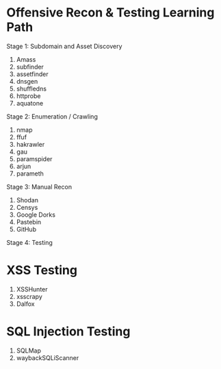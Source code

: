 # Offensive Recon & Testing Learning Path

 Stage 1: Subdomain and Asset Discovery

1. Amass
2. subfinder
3. assetfinder
4. dnsgen
5. shuffledns
6. httprobe
7. aquatone

 Stage 2: Enumeration / Crawling

1. nmap
2. ffuf
3. hakrawler
4. gau
5. paramspider
6. arjun
7. parameth

 Stage 3: Manual Recon

1. Shodan
2. Censys
3. Google Dorks
4. Pastebin
5. GitHub

 Stage 4: Testing

# XSS Testing

1. XSSHunter
2. xsscrapy
3. Dalfox

# SQL Injection Testing

1. SQLMap
2. waybackSQLiScanner
